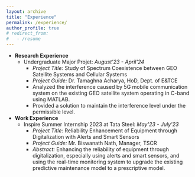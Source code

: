 ```yaml
---
layout: archive
title: "Experience"
permalink: /experience/
author_profile: true
# redirect_from:
#   - /resume
---
```


* **Research Experience**
  * Undergraduate Major Projet: *August'23 - April'24*
    * *Project Title:* Study of Spectrum Coexistence between GEO Satellite Systems and Cellular Systems
    * *Project Guide:* Dr. Tamaghna Acharya, HoD, Dept. of E&TCE
    * Analyzed the interference caused by 5G mobile communication system on the existing GEO satellite system operating in C-band using MATLAB.
    * Provided a solution to maintain the interference level under the permissible level.
* **Work Experience**
  * Inspire Summer Internship 2023 at Tata Steel: *May'23 - July'23*
    * *Project Title:*  Reliability Enhancement of Equipment through Digitalization with Alerts and Smart Sensors
    * *Project Guide:* Mr. Biswanath Nath, Manager, TSCR
    * *Abstract:*  Enhancing the reliability of equipment through digitalization, especially using alerts and smart sensors, and using the real-time monitoring system to upgrade the existing predictive maintenance model to a prescriptive model.
